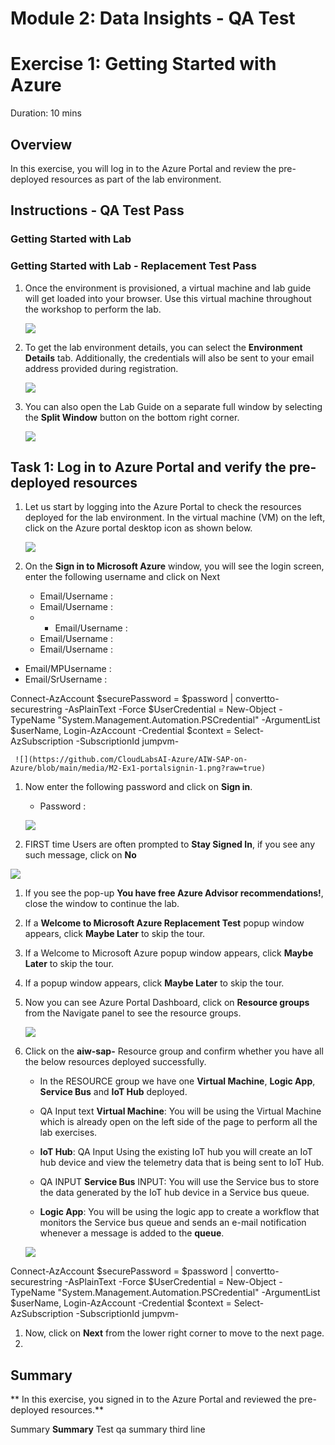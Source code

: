 # Module 2: Data Insights - QA Test

# Exercise 1: Getting Started with Azure 
Duration: 10 mins

## Overview 

In this exercise, you will log in to the Azure Portal and review the pre-deployed resources as part of the lab environment.

## Instructions - QA Test Pass

### Getting Started with Lab
### Getting Started with Lab - Replacement Test Pass 
1. Once the environment is provisioned, a virtual machine and lab guide will get loaded into your browser. Use this virtual machine throughout the workshop to perform the lab.

    ![](https://github.com/CloudLabsAI-Azure/AIW-SAP-on-Azure/blob/main/media/M2-Ex1-Environment.png?raw=true)
   
2. To get the lab environment details, you can select the **Environment Details** tab. Additionally, the credentials will also be sent to your email address provided during registration.

   ![](https://github.com/CloudLabsAI-Azure/AIW-SAP-on-Azure/blob/main/media/M2-Ex1-Environmentdetails.png?raw=true)
   
3. You can also open the Lab Guide on a separate full window by selecting the **Split Window** button on the bottom right corner.

   ![](https://github.com/CloudLabsAI-Azure/AIW-SAP-on-Azure/blob/main/media/M2-Ex1-Splitwindow.png?raw=true)

## Task 1: Log in to Azure Portal and verify the pre-deployed resources

1. Let us start by logging into the Azure Portal to check the resources deployed for the lab environment. In the virtual machine (VM) on the left, click on the Azure portal desktop icon as shown below.

   ![](https://github.com/CloudLabsAI-Azure/AIW-SAP-on-Azure/blob/main/media/M2-Ex1-azureportal.png?raw=true)

1. On the **Sign in to Microsoft Azure** window, you will see the login screen, enter the following username and click on Next
    * Email/Username : <inject key="AzureAdUserEmail"></inject>
    * Email/Username : <inject key="AzureAdUserEmail"></inject>
    * * Email/Username : <inject key="AzureAdUserEmail">      </inject>
    * Email/Username      :      <inject key="AzureAdUserEmail"></inject>
    * Email/Username : <inject key="AzureAdUserEmail"></inject>
  * Email/MPUsername : <inject key="AzureAdUserEmail"/>
* Email/SrUsername : <inject key="AzureAdUserEmail"/>
  
Connect-AzAccount
$securePassword = $password | convertto-securestring -AsPlainText -Force
$UserCredential = New-Object -TypeName "System.Management.Automation.PSCredential" -ArgumentList $userName, <inject key="LabVM Admin Username" />
Login-AzAccount -Credential <inject key="AzureAdUserEmail" />
$context =  Select-AzSubscription -SubscriptionId jumpvm-<inject key="DeploymentID" />

     ![](https://github.com/CloudLabsAI-Azure/AIW-SAP-on-Azure/blob/main/media/M2-Ex1-portalsignin-1.png?raw=true)

1. Now enter the following password and click on **Sign in**.   

   * Password : <inject key="AzureAdUserPassword"></inject>
   
   ![](https://github.com/CloudLabsAI-Azure/AIW-SAP-on-Azure/blob/main/media/M2-Ex1-portalsignin-2.png?raw=true)

1.  FIRST time Users are often prompted to **Stay Signed In**, if you see any such message, click on **No** 

   ![](https://github.com/CloudLabsAI-Azure/AIW-SAP-on-Azure/blob/main/media/M2-Ex1-portalsignin-3.png?raw=true)
   
      

1. If you see the pop-up **You have free Azure Advisor recommendations!**, close the window to continue the lab.

1. If a **Welcome to Microsoft Azure Replacement Test** popup window appears, click **Maybe Later** to skip the tour.
2. If a Welcome to Microsoft Azure popup window appears, click **Maybe Later** to skip the tour.
3. If a popup window appears, click **Maybe Later**  to skip the tour.


1. Now you can see Azure Portal Dashboard, click on **Resource groups** from the Navigate panel to see the resource groups.

   ![](https://github.com/CloudLabsAI-Azure/AIW-SAP-on-Azure/blob/main/media/M2-Ex1-rg.png?raw=true)

1. Click on the **aiw-sap-<inject key="DeploymentID" enableCopy="false" />** Resource group and confirm whether you have all the below resources deployed successfully.

   * In the RESOURCE group we have one **Virtual Machine**, **Logic App**, **Service Bus** and **IoT Hub** deployed.

   * QA Input text **Virtual Machine**: You will be using the Virtual Machine which is already open on the left side of the page to perform all the lab exercises.

   * **IoT Hub**: QA Input Using the existing IoT hub you will create an IoT hub device and view the telemetry data that is being sent to IoT Hub.

   * QA INPUT **Service Bus** INPUT: You will use the Service bus to store the data generated by the IoT hub device in a Service bus queue.

   * **Logic App**: You will be using the logic app to create a workflow that monitors the Service bus queue and sends an e-mail notification whenever a message is added to the **queue**.

   ![](https://github.com/CloudLabsAI-Azure/AIW-SAP-on-Azure/blob/main/media/M2-Ex1-resources.png?raw=true)


Connect-AzAccount
$securePassword = $password | convertto-securestring -AsPlainText -Force
$UserCredential = New-Object -TypeName "System.Management.Automation.PSCredential" -ArgumentList $userName, <inject key="LabVM Admin Username" />
Login-AzAccount -Credential <inject key="AzureAdUserEmail" />
$context =  Select-AzSubscription -SubscriptionId jumpvm-<inject key="DeploymentID" />
1. Now, click on **Next** from the lower right corner to move to the next page.
2. 

## Summary
**
In this exercise, you signed in to the Azure Portal and reviewed the pre-deployed resources.**

Summary 
**Summary** 
Test qa summary third line
